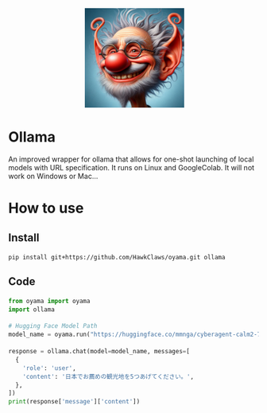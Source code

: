 <div align="center">
 <img alt="ollama" height="200px" src="https://raw.githubusercontent.com/HawkClaws/oyama/main/icon.jpg">
</div>

# Ollama

An improved wrapper for ollama that allows for one-shot launching of local models with URL specification.
It runs on Linux and GoogleColab.
It will not work on Windows or Mac...

# How to use


## Install

`pip install git+https://github.com/HawkClaws/oyama.git ollama`

## Code
```python
from oyama import oyama
import ollama

# Hugging Face Model Path
model_name = oyama.run("https://huggingface.co/mmnga/cyberagent-calm2-7b-chat-gguf/resolve/main/cyberagent-calm2-7b-chat-q4_0.gguf?download=true")

response = ollama.chat(model=model_name, messages=[
  {
    'role': 'user',
    'content': '日本でお薦めの観光地を5つあげてください。',
  },
])
print(response['message']['content'])
```

